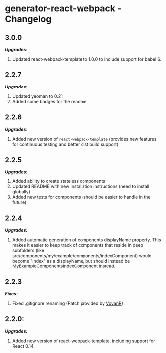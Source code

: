 # generator-react-webpack - Changelog

## 3.0.0
___Upgrades___:

1. Updated react-webpack-template to 1.0.0 to include support for babel 6.

## 2.2.7
___Upgrades___:

1. Updated yeoman to 0.21
2. Added some badges for the readme

## 2.2.6
___Upgrades___:

1. Added new version of ```react-webpack-template``` (provides new features for continuous testing and better dist build support)

## 2.2.5
___Upgrades:___

1. Added ability to create stateless components
2. Updated README with new installation instructions (need to install globally)
3. Added new tests for components (should be easier to handle in the future)

## 2.2.4
___Upgrades:___

1. Added automatic generation of components displayName property. This makes it easier to keep track of components that reside in deep subfolders (like src/components/my/example/components/indexComponent) would become "index" as a displayName, but should instead be MyExampleComponentsIndexComponent instead.

## 2.2.3
___Fixes:___

1. Fixed .gitignore renaming (Patch provided by [VovanR](https://github.com/VovanR))

## 2.2.0:
___Upgrades:___

1. Added new version of react-webpack-template, including support for React 0.14.
